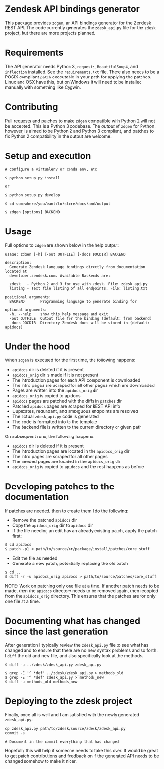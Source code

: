 # Zendesk API bindings generator

This package provides `zdgen`, an API bindings generator for the Zendesk REST
API. The code currently generates the `zdesk_api.py` file for the `zdesk`
project, but there are more projects planned.

# Requirements

The API generator needs Python 3, `requests`, `BeautifulSoup4`, and
`inflection` installed. See the `requirements.txt` file. There also needs to be
a POSIX compliant `patch` executable in your path for applying the patches.
Linux and OSX have this, but on Windows it will need to be installed manually
with something like Cygwin.

# Contributing

Pull requests and patches to make `zdgen` compatible with Python 2 will not be
accepted. This is a Python 3 codebase. The _output_ of `zdgen` for Python,
however, is aimed to be Python 2 and Python 3 compliant, and patches to fix
Python 2 compatibility in the output are welcome.

# Setup and execution

```
# configure a virtualenv or conda env, etc

$ python setup.py install

or

$ python setup.py develop

$ cd somewhere/you/want/to/store/docs/and/output

$ zdgen [options] BACKEND
```

# Usage

Full options to `zdgen` are shown below in the help output:

```
usage: zdgen [-h] [-out OUTFILE] [-docs DOCDIR] BACKEND

description:
  Generate Zendesk language bindings directly from documentation located at
  developer.zendesk.com. Available Backends are:

  zdesk   - Python 2 and 3 for use with zdesk. File: zdesk_api.py
  listing - Text file listing of all endpoints. File: listing.txt

positional arguments:
  BACKEND       Programming language to generate binding for

optional arguments:
  -h, --help    show this help message and exit
  -out OUTFILE  Output file for the binding (default: from backend)
  -docs DOCDIR  Directory Zendesk docs will be stored in (default: apidocs)
```

# Under the hood

When `zdgen` is executed for the first time, the following happens:

* `apidocs` dir is deleted if it is present
* `apidocs_orig` dir is made if it is not present
* The introduction pages for each API component is downloaded
* The intro pages are scraped for all other pages which are downloaded
* Pages are written into the `apidocs_orig` dir
* `apidocs_orig` is copied to apidocs
* `apidocs` pages are patched with the diffs in `patches` dir
* Patched `apidocs` pages are scraped for REST API info
* Duplicates, redundant, and ambiguous endpoints are resolved
* The actual `zdesk_api.py` code is generated
* The code is formatted into to the template
* The backend file is written to the current directory or given path

On subsequent runs, the following happens:

* `apidocs` dir is deleted if it is present
* The introduction pages are located in the `apidocs_orig` dir
* The intro pages are scraped for all other pages
* The needed pages are located in the `apidocs_orig` dir
* `apidocs_orig` is copied to `apidocs` and the rest happens as before

# Developing patches to the documentation

If patches are needed, then to create them I do the following:

* Remove the patched `apidocs` dir
* Copy the `apidocs_orig` dir to `apidocs` dir
* If the file needing an edit has an already existing patch, apply the patch
  first:

```
$ cd apidocs
$ patch -p1 < path/to/source/or/package/install/patches/core_stuff
```

* Edit the file as needed
* Generate a new patch, potentially replacing the old patch

```
$ cd ..
$ diff -r -u apidocs_orig apidocs > path/to/source/patches/core_stuff
```

NOTE: Work on patching only one file at a time. If another patch needs to be
made, then the `apidocs` directory needs to be removed again, then recopied
from the `apidocs_orig` directory. This ensures that the patches are for only
one file at a time.

# Documenting what has changed since the last generation

After generation I typically review the `zdesk_api.py` file to see what has
changed and to ensure that there are no new syntax problems and so forth. I
`diff` the old and new file, and also specifically look at the methods.

```
$ diff -u ../zdesk/zdesk_api.py zdesk_api.py

$ grep -E '^ *def' ../zdesk/zdesk_api.py > methods_old
$ grep -E '^ *def' zdesk_api.py > methods_new
$ diff -u methods_old methods_new
```

# Deploying to the zdesk project

Finally, once all is well and I am satisfied with the newly generated
`zdesk_api.py`:

```
cp zdesk_api.py path/to/zdesk/source/zdesk/zdesk_api.py
commit -a

# Document in the commit everything that has changed
```

Hopefully this will help if someone needs to take this over. It would be great
to get patch contributions and feedback on if the generated API needs to be
changed somehow to make it nicer.

